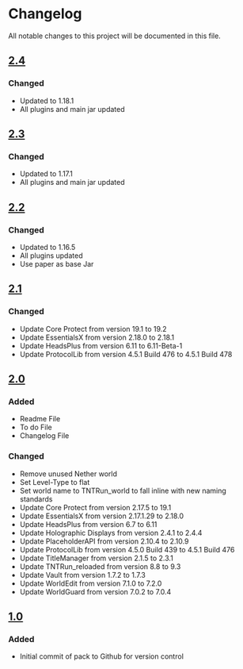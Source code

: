 # Changelog
All notable changes to this project will be documented in this file.

## [2.4]

### Changed
- Updated to 1.18.1 
- All plugins and main jar updated 

## [2.3]

### Changed
- Updated to 1.17.1 
- All plugins and main jar updated 

## [2.2]

### Changed
- Updated to 1.16.5 
- All plugins updated 
- Use paper as base Jar

## [2.1]

### Changed
- Update Core Protect from version 19.1 to 19.2
- Update EssentialsX from version 2.18.0 to 2.18.1
- Update HeadsPlus from version 6.11 to 6.11-Beta-1
- Update ProtocolLib from version 4.5.1 Build 476 to 4.5.1 Build 478

## [2.0]

### Added
- Readme File
- To do File
- Changelog File

### Changed
- Remove unused Nether world
- Set Level-Type to flat
- Set world name to TNTRun_world to fall inline with new naming standards
- Update Core Protect from version 2.17.5 to 19.1
- Update EssentialsX from version 2.17.1.29 to 2.18.0
- Update HeadsPlus from version 6.7 to 6.11
- Update Holographic Displays from version 2.4.1 to 2.4.4
- Update PlaceholderAPI from version 2.10.4 to 2.10.9
- Update ProtocolLib from version 4.5.0 Build 439 to 4.5.1 Build 476
- Update TitleManager from version 2.1.5 to 2.3.1
- Update TNTRun_reloaded from version 8.8 to 9.3
- Update Vault from version 1.7.2 to 1.7.3
- Update WorldEdit from version 7.1.0 to 7.2.0
- Update WorldGuard from version 7.0.2 to 7.0.4

## [1.0]

### Added
- Initial commit of pack to Github for version control

[2.4]: https://github.com/apexhosting/TNTRun/releases/tag/2.4
[2.3]: https://github.com/apexhosting/TNTRun/releases/tag/2.3
[2.2]: https://github.com/apexhosting/TNTRun/releases/tag/2.2
[2.1]: https://github.com/apexhosting/TNTRun/releases/tag/2.1
[2.0]: https://github.com/apexhosting/TNTRun/releases/tag/2.0
[1.0]: https://github.com/apexhosting/TNTRun/releases/tag/1.0